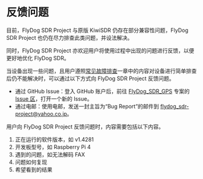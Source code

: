 # 反馈问题

目前，FlyDog SDR Project 与原版 KiwiSDR 仍存在部分兼容性问题，FlyDog SDR Project 也仍在尽力排查此类问题，并设法解决。

同时，FlyDog SDR Project 亦欢迎用户将使用过程中出现的问题进行反馈，以便更好地优化 FlyDog SDR。

当设备出现一些问题，且用户遵照[常见故障排查](https://sdrotg.com/guide/breakdown.html)一章中的内容对设备进行简单排查后仍不能解决时，可以通过以下方式向 FlyDog SDR Project 反馈问题。

 - 通过 GitHub Issue：登入 GitHub 账户后，前往 [FlyDog_SDR_GPS](https://github.com/flydog-sdr/FlyDog_SDR_GPS) 专案的 [Issue 区](https://github.com/flydog-sdr/FlyDog_SDR_GPS/issues)，打开一个新的 Issue。
 - 通过电邮：使用电邮，发送一封主旨为“Bug Report”的邮件到 [flydog_sdr-project@yahoo.co.jp](mailto:flydog_sdr-project@yahoo.co.jp)。

用户向 FlyDog SDR Project 反馈问题时，内容需要包括以下内容。

 1. 正在运行的软件版本，如 v1.4281
 2. 开发板型号，如 Raspberry Pi 4
 3. 遇到的问题，如无法解码 FAX
 4. 问题如何复现
 5. 希望看到的结果
